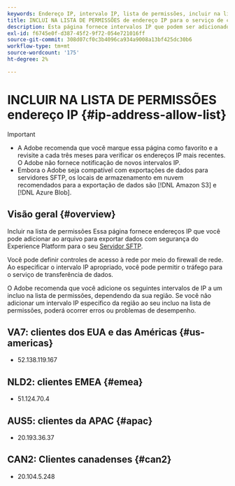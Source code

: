 ```yaml
---
keywords: Endereço IP, intervalo IP, lista de permissões, incluir na lista de permissões
title: INCLUI NA LISTA DE PERMISSÕES de endereço IP para o serviço de consulta
description: Esta página fornece intervalos IP que podem ser adicionados à lista de permissões.
exl-id: f6745e0f-d387-45f2-9f72-054e721016ff
source-git-commit: 308d07cf0c3b4096ca934a9008a13bf425dc30b6
workflow-type: tm+mt
source-wordcount: '175'
ht-degree: 2%

---
```


# INCLUIR NA LISTA DE PERMISSÕES endereço IP {#ip-address-allow-list}

>[!IMPORTANT]
>
> * A Adobe recomenda que você marque essa página como favorito e a revisite a cada três meses para verificar os endereços IP mais recentes. O Adobe não fornece notificação de novos intervalos IP.
> * Embora o Adobe seja compatível com exportações de dados para servidores SFTP, os locais de armazenamento em nuvem recomendados para a exportação de dados são [!DNL Amazon S3] e [!DNL Azure Blob].

## Visão geral {#overview}

Incluir na lista de permissões Essa página fornece endereços IP que você pode adicionar ao arquivo para exportar dados com segurança do Experience Platform para o seu [Servidor SFTP](../destinations/catalog/cloud-storage/sftp.md).

Você pode definir controles de acesso à rede por meio do firewall de rede. Ao especificar o intervalo IP apropriado, você pode permitir o tráfego para o serviço de transferência de dados.

O Adobe recomenda que você adicione os seguintes intervalos de IP a um incluo na lista de permissões, dependendo da sua região. Se você não adicionar um intervalo IP específico da região ao seu incluo na lista de permissões, poderá ocorrer erros ou problemas de desempenho.

## VA7: clientes dos EUA e das Américas {#us-americas}

* 52.138.119.167

## NLD2: clientes EMEA {#emea}

* 51.124.70.4

## AUS5: clientes da APAC {#apac}

* 20.193.36.37

## CAN2: Clientes canadenses {#can2}

* 20.104.5.248
